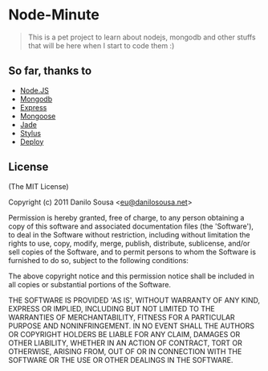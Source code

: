 # Node-Minute #

> This is a pet project to learn about nodejs, mongodb and other stuffs that will be here when I start to code them :)

## So far, thanks to ##

* [Node.JS](http://nodejs.org/)
* [Mongodb](http://www.mongodb.org/)
* [Express](http://expressjs.com/)
* [Mongoose](http://mongoosejs.com/)
* [Jade](http://jade-lang.com/)
* [Stylus](http://learnboost.github.com/stylus/)
* [Deploy](https://github.com/visionmedia/deploy/)

## License ##

(The MIT License)

Copyright (c) 2011 Danilo Sousa &lt;eu@danilosousa.net&gt;

Permission is hereby granted, free of charge, to any person obtaining a copy of this software and associated documentation files (the 'Software'), to deal in the Software without restriction, including without limitation the rights to use, copy, modify, merge, publish, distribute, sublicense, and/or sell copies of the Software, and to permit persons to whom the Software is furnished to do so, subject to the following conditions:

The above copyright notice and this permission notice shall be included in all copies or substantial portions of the Software.

THE SOFTWARE IS PROVIDED 'AS IS', WITHOUT WARRANTY OF ANY KIND, EXPRESS OR IMPLIED, INCLUDING BUT NOT LIMITED TO THE WARRANTIES OF MERCHANTABILITY, FITNESS FOR A PARTICULAR PURPOSE AND NONINFRINGEMENT. IN NO EVENT SHALL THE AUTHORS OR COPYRIGHT HOLDERS BE LIABLE FOR ANY CLAIM, DAMAGES OR OTHER LIABILITY, WHETHER IN AN ACTION OF CONTRACT, TORT OR OTHERWISE, ARISING FROM, OUT OF OR IN CONNECTION WITH THE SOFTWARE OR THE USE OR OTHER DEALINGS IN THE SOFTWARE.
